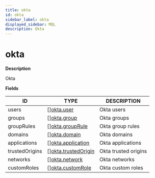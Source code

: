 ```yaml
---
title: okta
id: okta
sidebar_label: okta
displayed_sidebar: MQL
description: Okta
---
```


# okta

**Description**

Okta

**Fields**

| ID             | TYPE                                                  | DESCRIPTION          |
| -------------- | ----------------------------------------------------- | -------------------- |
| users          | &#91;&#93;[okta.user](okta.user.md)                   | Okta users           |
| groups         | &#91;&#93;[okta.group](okta.group.md)                 | Okta groups          |
| groupRules     | &#91;&#93;[okta.groupRule](okta.grouprule.md)         | Okta group rules     |
| domains        | &#91;&#93;[okta.domain](okta.domain.md)               | Okta domains         |
| applications   | &#91;&#93;[okta.application](okta.application.md)     | Okta applications    |
| trustedOrigins | &#91;&#93;[okta.trustedOrigin](okta.trustedorigin.md) | Okta trusted origins |
| networks       | &#91;&#93;[okta.network](okta.network.md)             | Okta networks        |
| customRoles    | &#91;&#93;[okta.customRole](okta.customrole.md)       | Okta custom roles    |

